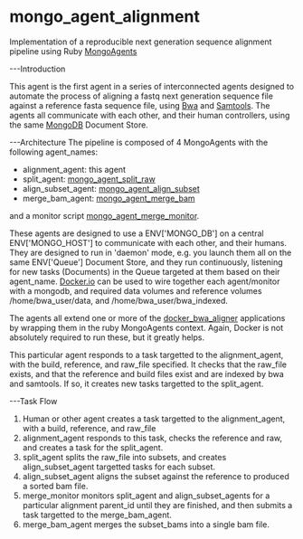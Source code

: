mongo_agent_alignment
=====================

Implementation of a reproducible next generation sequence alignment pipeline using Ruby [MongoAgents](https://github.com/dmlond/mongo_agent)

---Introduction

This agent is the first agent in a series of interconnected agents designed to automate the
process of aligning a fastq next generation sequence file against a reference fasta sequence
file, using [Bwa](http://bio-bwa.sourceforge.net/bwa.shtml) and [Samtools](http://samtools.sourceforge.net/samtools.shtml).  The agents all communicate with
each other, and their human controllers, using the same [MongoDB](http://www.mongodb.org/) Document
Store.

---Architecture
The pipeline is composed of 4 MongoAgents with the following agent_names:

- alignment_agent: this agent
- split_agent: [mongo_agent_split_raw](https://github.com/dmlond/mongo_agent_split_raw)
- align_subset_agent: [mongo_agent_align_subset](https://github.com/dmlond/mongo_agent_align_subset)
- merge_bam_agent: [mongo_agent_merge_bam](https://github.com/dmlond/mongo_agent_merge_bam)

and a monitor script [mongo_agent_merge_monitor](https://github.com/dmlond/mongo_agent_merge_monitor).

These agents are designed to use a ENV['MONGO_DB'] on a central ENV['MONGO_HOST'] to communicate with
each other, and their humans.  They are designed to run in 'daemon' mode, e.g. you launch
them all on the same ENV['Queue'] Document Store, and they run continuously, listening for new
tasks (Documents) in the Queue targeted at them based on their agent_name.  [Docker.io](www.docker.com) can
be used to wire together each agent/monitor with a mongodb, and required data volumes and reference volumes
/home/bwa_user/data, and /home/bwa_user/bwa_indexed.

The agents all extend one or more of the [docker_bwa_aligner](https://github.com/dmlond/docker_bwa_aligner)
applications by wrapping them in the ruby MongoAgents context.  Again, Docker is not absolutely required
to run these, but it greatly helps.

This particular agent responds to a task targetted to the alignment_agent, with the
build, reference, and raw_file specified.  It checks that the raw_file exists, and that the reference and
build files exist and are indexed by bwa and samtools. If so, it creates new tasks targetted to
the split_agent.

---Task Flow

1. Human or other agent creates a task targetted to the alignment_agent, with a build, reference, and raw_file
2. alignment_agent responds to this task, checks the reference and raw, and creates a task for the split_agent.
3. split_agent splits the raw_file into subsets, and creates align_subset_agent targetted tasks for each subset.
4. align_subset_agent aligns the subset against the reference to produced a sorted bam file.
5. merge_monitor monitors split_agent and align_subset_agents for a particular alignment parent_id until they
   are finished, and then submits a task targetted to the merge_bam_agent.
5. merge_bam_agent merges the subset_bams into a single bam file.
